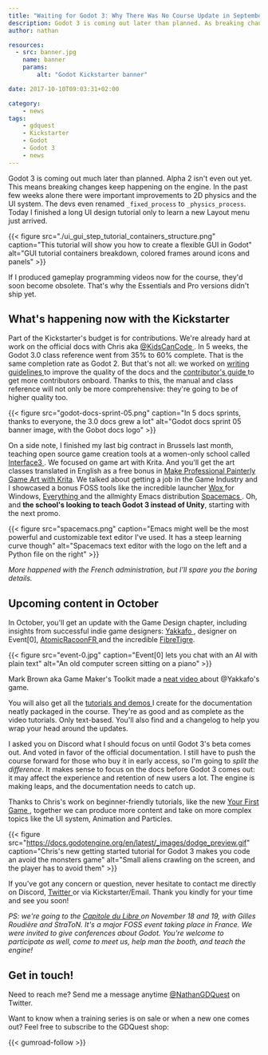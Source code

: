 ```yaml
---
title: "Waiting for Godot 3: Why There Was No Course Update in September"
description: Godot 3 is coming out later than planned. As breaking changes keep happening, this delays the creation of new programming videos. But I'm still at work on the project. Read this post to learn what's happening in October on the Godot course project.
author: nathan

resources:
  - src: banner.jpg
    name: banner
    params:
        alt: "Godot Kickstarter banner"

date: 2017-10-10T09:03:31+02:00

category:
    - news
tags:
    - gdquest
    - Kickstarter
    - Godot
    - Godot 3
    - news
---
```


Godot 3 is coming out much later than planned. Alpha 2 isn't even out yet. This means breaking changes keep happening on the engine. In the past few weeks alone there were important improvements to 2D physics and the UI system. The devs even renamed `_fixed_process` to `_physics_process`. Today I finished a long UI design tutorial only to learn a new Layout menu just arrived.

{{< figure src="./ui_gui_step_tutorial_containers_structure.png" caption="This tutorial will show you how to create a flexible GUI in Godot" alt="GUI tutorial containers breakdown, colored frames around icons and panels" >}}

If I produced gameplay programming videos now for the course, they'd soon become obsolete. That's why the Essentials and Pro versions didn't ship yet.

## What's happening now with the Kickstarter

Part of the Kickstarter's budget is for contributions. We're already hard at work on the official docs with Chris aka [ @KidsCanCode ](https://twitter.com/KidsCanCode). In 5 weeks, the Godot 3.0 class reference went from 35% to 60% complete. That is the same completion rate as Godot 2. But that's not all: we worked on [ writing guidelines ](https://docs.godotengine.org/en/latest/community/contributing/docs_writing_guidelines.html) to improve the quality of the docs and the [ contributor's guide ](https://docs.godotengine.org/en/latest/community/contributing/documentation_guidelines.html) to get more contributors onboard. Thanks to this, the manual and class reference will not only be more comprehensive: they're going to be of higher quality too.

{{< figure src="godot-docs-sprint-05.png" caption="In 5 docs sprints, thanks to everyone, the 3.0 docs grew a lot" alt="Godot docs sprint 05 banner image, with the Gobot docs logo" >}}

On a side note, I finished my last big contract in Brussels last month, teaching open source game creation tools at a women-only school called [ Interface3 ](http://www.interface3.be). We focused on game art with Krita. And you'll get the art classes translated in English as a free bonus in [Make Professional Painterly Game Art with Krita](https://gum.co/krita-game-art-tutorial-1). We talked about getting a job in the Game Industry and I showcased a bonus FOSS tools like the incredible launcher [ Wox ](http://www.getwox.com/) for Windows, [ Everything ](https://www.voidtools.com/) and the allmighty Emacs distribution [ Spacemacs ](http://spacemacs.org/). Oh, and **the school's looking to teach Godot 3 instead of Unity**, starting with the next promo.

{{< figure src="spacemacs.png" caption="Emacs might well be the most powerful and customizable text editor I've used. It has a steep learning curve though" alt="Spacemacs text editor with the logo on the left and a Python file on the right" >}}

_More happened with the French administration, but I'll spare you the boring details._

## Upcoming content in October

In October, you'll get an update with the Game Design chapter, including insights from successful indie game designers: [Yakkafo ](https://twitter.com/yakkafo ), designer on Event[0], [ AtomicRacoonFR ]( https://twitter.com/AtomicRaccoonFR ) and the incredible [FibreTigre](https://twitter.com/FibreTigre).

{{< figure src="event-0.jpg" caption="Event[0] lets you chat with an AI with plain text" alt="An old computer screen sitting on a piano" >}}

Mark Brown aka Game Maker's Toolkit made a [ neat video ](https://www.youtube.com/watch?v=bCJw4hQkPj4) about @Yakkafo's game.

You will also get all the [ tutorials and demos ](https://github.com/GDQuest/godot-3-guides/) I create for the documentation neatly packaged in the course. They're as good and as complete as the video tutorials. Only text-based. You'll also find and a changelog to help you wrap your head around the updates.

I asked you on Discord what I should focus on until Godot 3's beta comes out. And voted in favor of the official documentation. I still have to push the course forward for those who buy it in early access, so I'm going to *split the difference*. It makes sense to focus on the docs before Godot 3 comes out: it may affect the experience and retention of new users a lot. The engine is making leaps, and the documentation needs to catch up.

Thanks to Chris's work on beginner-friendly tutorials, like the new [ Your First Game ](http://docs.godotengine.org/en/latest/learning/step_by_step/your_first_game.html), together we can produce more content and take on more complex topics like the UI system, Animation and Particles.

{{< figure src="https://docs.godotengine.org/en/latest/_images/dodge_preview.gif" caption="Chris's new getting started tutorial for Godot 3 makes you code an avoid the monsters game" alt="Small aliens crawling on the screen, and the player has to avoid them" >}}

If you've got any concern or question, never hesitate to contact me directly on Discord, [ Twitter ](https://twitter.com/NathanGDQuest/) or via Kickstarter/Email.
Thank you kindly for your time and see you soon!

*PS: we're going to the [ Capitole du Libre ](https://2017.capitoledulibre.org/) on November 18 and 19, with Gilles Roudière and StraToN. It's a major FOSS event taking place in France. We were invited to give conferences about Godot. You're welcome to participate as well, come to meet us, help man the booth, and teach the engine!*

## Get in touch!

Need to reach me? Send me a message anytime [@NathanGDQuest](https://twitter.com/NathanGDQuest) on Twitter.

Want to know when a training series is on sale or when a new one comes out? Feel free to subscribe to the GDQuest shop:

{{< gumroad-follow >}}
